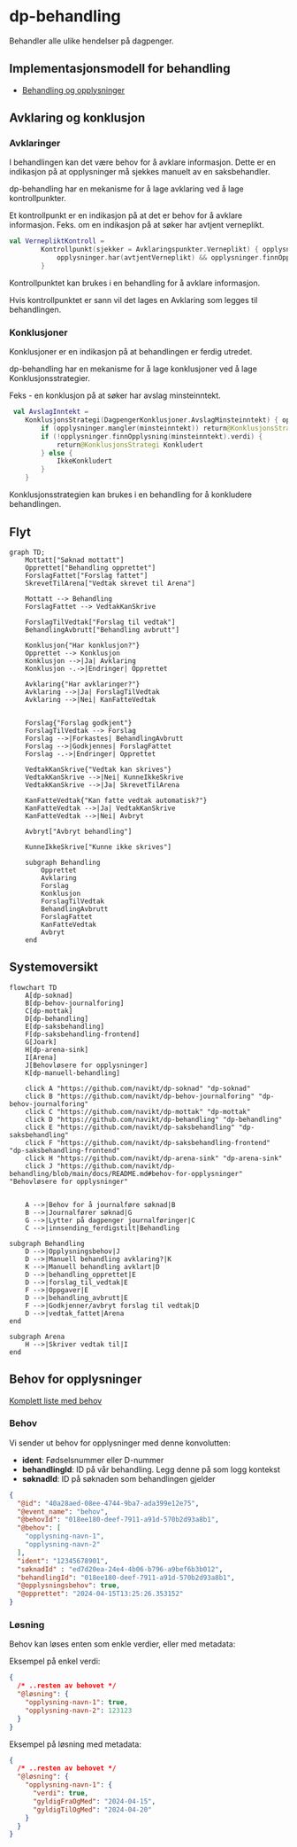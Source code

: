 # dp-behandling

Behandler alle ulike hendelser på dagpenger.

## Implementasjonsmodell for behandling

- [Behandling og opplysninger](./opplysning/README.md)

## Avklaring og konklusjon

### Avklaringer

I behandlingen kan det være behov for å avklare informasjon. Dette er en indikasjon på at opplysninger må sjekkes manuelt av en saksbehandler.

dp-behandling har en mekanisme for å lage avklaring ved å lage kontrollpunkter. 

Et kontrollpunkt er en indikasjon på at det er behov for å avklare informasjon. Feks. om en indikasjon på at søker har avtjent verneplikt.

```kotlin
val VernepliktKontroll =
        Kontrollpunkt(sjekker = Avklaringspunkter.Verneplikt) { opplysninger ->
            opplysninger.har(avtjentVerneplikt) && opplysninger.finnOpplysning(avtjentVerneplikt).verdi
        }
```

Kontrollpunktet kan brukes i en behandling for å avklare informasjon.

Hvis kontrollpunktet er sann vil det lages en Avklaring som legges til behandlingen. 


### Konklusjoner

Konklusjoner er en indikasjon på at behandlingen er ferdig utredet. 

dp-behandling har en mekanisme for å lage konklusjoner ved å lage Konklusjonsstrategier.

Feks - en konklusjon på at søker har avslag minsteinntekt.
```kotlin
 val AvslagInntekt =
    KonklusjonsStrategi(DagpengerKonklusjoner.AvslagMinsteinntekt) { opplysninger ->
        if (opplysninger.mangler(minsteinntekt)) return@KonklusjonsStrategi IkkeKonkludert
        if (!opplysninger.finnOpplysning(minsteinntekt).verdi) {
            return@KonklusjonsStrategi Konkludert
        } else {
            IkkeKonkludert
        }
    }
```

Konklusjonsstrategien kan brukes i en behandling for å konkludere behandlingen. 


## Flyt 

```mermaid
graph TD;
    Mottatt["Søknad mottatt"]
    Opprettet["Behandling opprettet"]
    ForslagFattet["Forslag fattet"]
    SkrevetTilArena["Vedtak skrevet til Arena"]

    Mottatt --> Behandling
    ForslagFattet --> VedtakKanSkrive

    ForslagTilVedtak["Forslag til vedtak"]
    BehandlingAvbrutt["Behandling avbrutt"]

    Konklusjon{"Har konklusjon?"}
    Opprettet --> Konklusjon
    Konklusjon -->|Ja| Avklaring
    Konklusjon -.->|Endringer| Opprettet
    
    Avklaring{"Har avklaringer?"}
    Avklaring -->|Ja| ForslagTilVedtak
    Avklaring -->|Nei| KanFatteVedtak
    
    
    Forslag{"Forslag godkjent"}
    ForslagTilVedtak --> Forslag
    Forslag -->|Forkastes| BehandlingAvbrutt
    Forslag -->|Godkjennes| ForslagFattet
    Forslag -.->|Endringer| Opprettet
    
    VedtakKanSkrive{"Vedtak kan skrives"}
    VedtakKanSkrive -->|Nei| KunneIkkeSkrive
    VedtakKanSkrive -->|Ja| SkrevetTilArena
    
    KanFatteVedtak{"Kan fatte vedtak automatisk?"}
    KanFatteVedtak -->|Ja| VedtakKanSkrive
    KanFatteVedtak -->|Nei| Avbryt
    
    Avbryt["Avbryt behandling"]

    KunneIkkeSkrive["Kunne ikke skrives"]
    
    subgraph Behandling
        Opprettet
        Avklaring
        Forslag
        Konklusjon
        ForslagTilVedtak
        BehandlingAvbrutt
        ForslagFattet
        KanFatteVedtak
        Avbryt
    end
```

## Systemoversikt 

```mermaid
flowchart TD
    A[dp-soknad] 
    B[dp-behov-journalforing]
    C[dp-mottak]
    D[dp-behandling]
    E[dp-saksbehandling]
    F[dp-saksbehandling-frontend]
    G[Joark]
    H[dp-arena-sink]
    I[Arena]
    J[Behovløsere for opplysninger]
    K[dp-manuell-behandling]

    click A "https://github.com/navikt/dp-soknad" "dp-soknad"
    click B "https://github.com/navikt/dp-behov-journalforing" "dp-behov-journalforing"
    click C "https://github.com/navikt/dp-mottak" "dp-mottak"
    click D "https://github.com/navikt/dp-behandling" "dp-behandling"
    click E "https://github.com/navikt/dp-saksbehandling" "dp-saksbehandling"
    click F "https://github.com/navikt/dp-saksbehandling-frontend" "dp-saksbehandling-frontend"
    click H "https://github.com/navikt/dp-arena-sink" "dp-arena-sink"
    click J "https://github.com/navikt/dp-behandling/blob/main/docs/README.md#behov-for-opplysninger" "Behovløsere for opplysninger"


    A -->|Behov for å journalføre søknad|B
    B -->|Journalfører søknad|G
    G -->|Lytter på dagpenger journalføringer|C
    C -->|innsending_ferdigstilt|Behandling

subgraph Behandling
    D -->|Opplysningsbehov|J
    D -->|Manuell behandling avklaring?|K
    K -->|Manuell behandling avklart|D
    D -->|behandling_opprettet|E
    D -->|forslag_til_vedtak|E
    F -->|Oppgaver|E
    D -->|behandling_avbrutt|E
    F -->|Godkjenner/avbryt forslag til vedtak|D
    D -->|vedtak_fattet|Arena
end

subgraph Arena
    H -->|Skriver vedtak til|I
end
```


## Behov for opplysninger

[Komplett liste med behov](./behov.approved.md)

### Behov

Vi sender ut behov for opplysninger med denne konvolutten:

* **ident**: Fødselsnummer eller D-nummer
* **behandlingId**: ID på vår behandling. Legg denne på som logg kontekst 
* **søknadId**: ID på søknaden som behandlingen gjelder

```json
{
  "@id": "40a28aed-08ee-4744-9ba7-ada399e12e75",
  "@event_name": "behov",
  "@behovId": "018ee180-deef-7911-a91d-570b2d93a8b1",
  "@behov": [
    "opplysning-navn-1",
    "opplysning-navn-2"
  ],
  "ident": "12345678901",
  "søknadId" : "ed7d20ea-24e4-4b06-b796-a9bef6b3b012",
  "behandlingId": "018ee180-deef-7911-a91d-570b2d93a8b1",
  "@opplysningsbehov": true,
  "@opprettet": "2024-04-15T13:25:26.353152"
}
```

### Løsning

Behov kan løses enten som enkle verdier, eller med metadata:

Eksempel på enkel verdi:

```json
{
  /* ..resten av behovet */
  "@løsning": {
    "opplysning-navn-1": true,
    "opplysning-navn-2": 123123
  }
}
```

Eksempel på løsning med metadata:
```json
{
  /* ..resten av behovet */
  "@løsning": {
    "opplysning-navn-1": {
      "verdi": true,
      "gyldigFraOgMed": "2024-04-15",
      "gyldigTilOgMed": "2024-04-20"
    }
  }
}
```
